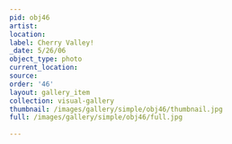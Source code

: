 ```yaml
---
pid: obj46
artist: 
location: 
label: Cherry Valley!
_date: 5/26/06
object_type: photo
current_location: 
source: 
order: '46'
layout: gallery_item
collection: visual-gallery
thumbnail: /images/gallery/simple/obj46/thumbnail.jpg
full: /images/gallery/simple/obj46/full.jpg
 
---
```


